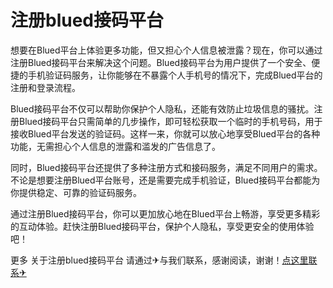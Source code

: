 # 注册blued接码平台

想要在Blued平台上体验更多功能，但又担心个人信息被泄露？现在，你可以通过注册Blued接码平台来解决这个问题。Blued接码平台为用户提供了一个安全、便捷的手机验证码服务，让你能够在不暴露个人手机号的情况下，完成Blued平台的注册和登录流程。

Blued接码平台不仅可以帮助你保护个人隐私，还能有效防止垃圾信息的骚扰。注册Blued接码平台只需简单的几步操作，即可轻松获取一个临时的手机号码，用于接收Blued平台发送的验证码。这样一来，你就可以放心地享受Blued平台的各种功能，无需担心个人信息的泄露和滥发的广告信息了。

同时，Blued接码平台还提供了多种注册方式和接码服务，满足不同用户的需求。不论是想要注册Blued平台账号，还是需要完成手机验证，Blued接码平台都能为你提供稳定、可靠的验证码服务。

通过注册Blued接码平台，你可以更加放心地在Blued平台上畅游，享受更多精彩的互动体验。赶快注册Blued接码平台，保护个人隐私，享受更安全的使用体验吧！

更多 关于注册blued接码平台 请通过✈与我们联系，感谢阅读，谢谢！[点这里联系✈](https://ww.k02.cc)